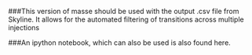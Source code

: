 ###This version of masse should be used with the output .csv file from Skyline. It allows for the automated filtering of transitions across multiple injections

###An ipython notebook, which can also be used is also found here. 
